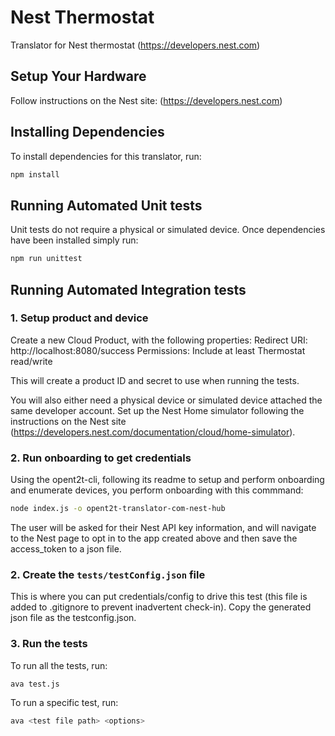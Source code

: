 # Nest Thermostat
Translator for Nest thermostat (https://developers.nest.com)

## Setup Your Hardware
Follow instructions on the Nest site: (https://developers.nest.com)

## Installing Dependencies
To install dependencies for this translator, run:

```bash
npm install
```

## Running Automated Unit tests
Unit tests do not require a physical or simulated device.
Once dependencies have been installed simply run:

```bash
npm run unittest
```

## Running Automated Integration tests

### 1. Setup product and device

Create a new Cloud Product, with the following properties:
    Redirect URI: http://localhost:8080/success
    Permissions: Include at least Thermostat read/write

This will create a product ID and secret to use when running the tests.

You will also either need a physical device or simulated device attached the same developer account.  Set up
the Nest Home simulator following the instructions on the Nest site (https://developers.nest.com/documentation/cloud/home-simulator).

### 2. Run onboarding to get credentials

Using the opent2t-cli, following its readme to setup and perform onboarding and enumerate devices, you perform onboarding with this commmand:

```bash
node index.js -o opent2t-translator-com-nest-hub
```
The user will be asked for their Nest API key information, and will navigate to the Nest page to opt in to the app created above and then save the access_token to a json file.

### 2. Create the `tests/testConfig.json` file
This is where you can put credentials/config to drive this test (this file is added to .gitignore
to prevent inadvertent check-in). Copy the generated json file as the testconfig.json.

### 3. Run the tests

To run all the tests, run:

```bash
ava test.js
```

To run a specific test, run:

```bash
ava <test file path> <options>
```

